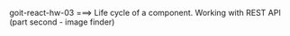 goit-react-hw-03 ===> Life cycle of a component. Working with REST API (part second - image finder)
